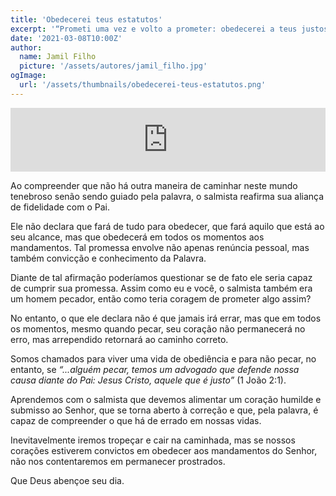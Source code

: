 ```yaml
---
title: 'Obedecerei teus estatutos'
excerpt: '“Prometi uma vez e volto a prometer: obedecerei a teus justos estatutos.” – Salmos 119:106'
date: '2021-03-08T10:00Z'
author:
  name: Jamil Filho
  picture: '/assets/autores/jamil_filho.jpg'
ogImage:
  url: '/assets/thumbnails/obedecerei-teus-estatutos.png' 
---
```


<iframe src="https://anchor.fm/novasdecadamanha/embed/episodes/Devocional-91---Obedecerei-teus-estatutos-ervnc6" height="102px" width="100%" frameborder="0" scrolling="no"></iframe>

Ao compreender que não há outra maneira de caminhar neste mundo tenebroso senão sendo guiado pela palavra, o salmista reafirma sua aliança de fidelidade com o Pai.

Ele não declara que fará de tudo para obedecer, que fará aquilo que está ao seu alcance, mas que obedecerá em todos os momentos aos mandamentos. Tal promessa envolve não apenas renúncia pessoal, mas também convicção e conhecimento da Palavra.

Diante de tal afirmação poderíamos questionar se de fato ele seria capaz de cumprir sua promessa. Assim como eu e você, o salmista também era um homem pecador, então como teria coragem de prometer algo assim?

No entanto, o que ele declara não é que jamais irá errar, mas que em todos os momentos, mesmo quando pecar, seu coração não permanecerá no erro, mas arrependido retornará ao caminho correto. 

Somos chamados para viver uma vida de obediência e para não pecar, no entanto, se *“...alguém pecar, temos um advogado que defende nossa causa diante do Pai: Jesus Cristo, aquele que é justo”* (1 João 2:1). 

Aprendemos com o salmista que devemos alimentar um coração humilde e submisso ao Senhor, que se torna aberto à correção e que, pela palavra, é capaz de compreender o que há de errado em nossas vidas. 

Inevitavelmente iremos tropeçar e cair na caminhada, mas se nossos corações estiverem convictos em obedecer aos mandamentos do Senhor, não nos contentaremos em permanecer prostrados.  

Que Deus abençoe seu dia.